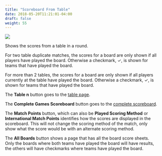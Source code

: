 ```yaml
---
title: "Scoreboard From Table"
date: 2018-05-20T11:21:01-04:00
draft: false
weight: 55
---
```


<div class="withBorder">

<img src="../images/gen/Duplicate/ScoreboardFromTable.png" />

</div>

Shows the scores from a table in a round.

For two table duplicate matches, the scores for a board are only shown if all players have played the board.
Otherwise a checkmark, &#10003;, is shown for teams that have played the board.

For more than 2 tables,
the scores for a board are only shown if all players currently at the table have played the board.  Otherwise a checkmark, &#10003;, is shown for teams that have played the board.

The **Table n** button goes to the [table page](table.html).

The **Complete Games Scoreboard** button goes to the [complete scoreboard](scoreboardcomplete.html).

The **Match Points** button, which can also be **Played Scoring Method** or **International Match Points** identifies how the scores are displayed in the scoreboard.  This will not change the scoring method of the match, only show what the score would be with an alternate scoring method.

The **All Boards** button shows a page that has all the board score sheets.  Only the boards where both teams have played the board will have results, the others will have checkmarks where teams have played the board.
